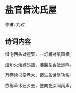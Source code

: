 # 盐官借沈氏屋

**作者**: 刘过

## 诗词内容

借宅西头对短檠，一灯相对纸窗横。

煨炉火活蹲鸱熟，沸鼎茶香蚯蚓鸣。

万卷读书空老大，诸生盖世尽功名。

依稀草木还乡去，便向夜深闻雨声。

